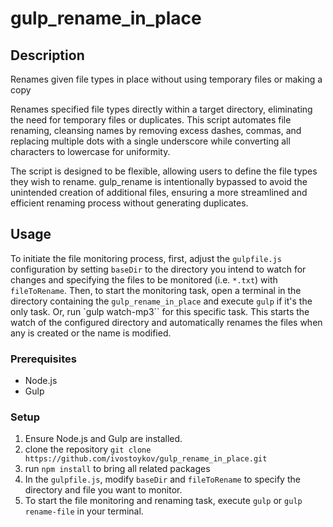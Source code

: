 # gulp_rename_in_place

## Description
Renames given file types in place without using temporary files or making a copy

Renames specified file types directly within a target directory, eliminating the need for temporary files or duplicates. This script automates file renaming, cleansing names by removing excess dashes, commas, and replacing multiple dots with a single underscore while converting all characters to lowercase for uniformity.

The script is designed to be flexible, allowing users to define the file types they wish to rename. gulp_rename is intentionally bypassed to avoid the unintended creation of additional files, ensuring a more streamlined and efficient renaming process without generating duplicates.

## Usage
To initiate the file monitoring process, first, adjust the `gulpfile.js` configuration by setting `baseDir` to the directory you intend to watch for changes and specifying the files to be monitored (i.e. `*.txt`) with `fileToRename`. Then, to start the monitoring task, open a terminal in the directory containing the `gulp_rename_in_place` and execute `gulp` if it's the only task.
Or, run `gulp watch-mp3`` for this specific task. This starts the watch of the configured directory and automatically renames the files when any is created or the name is modified.

### Prerequisites
- Node.js
- Gulp

### Setup
1. Ensure Node.js and Gulp are installed.
2. clone the repository
```git clone https://github.com/ivostoykov/gulp_rename_in_place.git```
3. run `npm install` to bring all related packages
4. In the `gulpfile.js`, modify `baseDir` and `fileToRename` to specify the directory and file you want to monitor.
5. To start the file monitoring and renaming task, execute `gulp` or `gulp rename-file` in your terminal.

